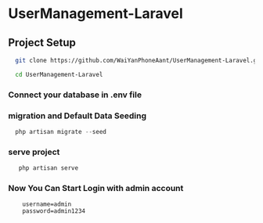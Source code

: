 # UserManagement-Laravel


## Project Setup
```bash
  git clone https://github.com/WaiYanPhoneAant/UserManagement-Laravel.git
```
```bash
  cd UserManagement-Laravel
```

### Connect your database in .env file

### migration and Default Data Seeding
```php
  php artisan migrate --seed
```

### serve project
```bash
   php artisan serve
```


###  Now You Can Start Login with admin account
```info
    username=admin
    password=admin1234
```
